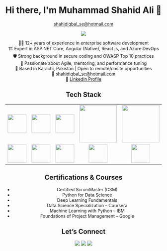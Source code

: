 <body>
  <div align="center">
    <h1>Hi there, I'm Muhammad Shahid Ali 👋</h1>
    <p><a href="mailto:shahidiqbal_se@hotmail.com">shahidiqbal_se@hotmail.com</a></p>
  </div>

  <p align="center">
    <a href="https://github.com/"><img src="https://readme-typing-svg.herokuapp.com/?lines=Senior+Software+Engineer;Full-Stack+.NET+Developer;Angular+Native+Expert;Azure+DevOps+Champion;Mentor+%7C+Scrum+Practitioner&font=Roboto&size=24&duration=4000&pause=500&center=true&width=700&height=50&color=00CED1"></a>
  </p>

  <p align="center">
    👨‍💻 12+ years of experience in enterprise software development<br>
    🏗️ Expert in ASP.NET Core, Angular (Native), React.js, and Azure DevOps<br>
    🛡️ Strong background in secure coding and OWASP Top 10 practices<br>
    🔁 Passionate about Agile, mentoring, and performance tuning<br>
    📍 Based in Karachi, Pakistan | Open to remote/onsite opportunities<br>
    📧 <a href="mailto:shahidiqbal_se@hotmail.com">shahidiqbal_se@hotmail.com</a><br>
    🔗 <a href="https://linkedin.com/in/shahidiqbalse">LinkedIn Profile</a>
  </p>

  <h2 align="center">Tech Stack</h2>
  <table width="100%" align="center">
    <tr>
      <td align="center" width="200"><img src="https://upload.wikimedia.org/wikipedia/commons/e/ee/.NET_Core_Logo.svg" width="60"></td>
      <td align="center" width="200"><img src="https://angular.io/assets/images/logos/angular/angular.svg" width="60"></td>
      <td align="center" width="200"><img src="https://www.vectorlogo.zone/logos/reactjs/reactjs-icon.svg" width="60"></td>
      <td align="center" width="200"><img src="https://www.vectorlogo.zone/logos/microsoft_azure/microsoft_azure-ar21~bgwhite.svg" width="120"></td>
      <td align="center" width="200"><img src="https://www.vectorlogo.zone/logos/javascript/javascript-horizontal.svg" width="120"></td>
    </tr>
    <tr>
      <td align="center"><img src="https://cdn.worldvectorlogo.com/logos/typescript.svg" width="60"></td>
      <td align="center"><img src="https://cdn.worldvectorlogo.com/logos/python-5.svg" width="60"></td>
      <td align="center"><img src="https://cdn.worldvectorlogo.com/logos/microsoft-sql-server.svg" width="60"></td>
      <td align="center"><img src="https://upload.wikimedia.org/wikipedia/commons/1/10/Cib-jquery_%28CoreUI_Icons_v1.0.0%29.svg" width="60"></td>
      <td align="center"><img src="https://www.vectorlogo.zone/logos/github/github-icon.svg" width="60"></td>
    </tr>
  </table>

  <h2 align="center">Certifications & Courses</h2>
  <ul align="center">
    <li>Certified ScrumMaster (CSM)</li>
    <li>Python for Data Science</li>
    <li>Deep Learning Fundamentals</li>
    <li>Data Science Specialization – Coursera</li>
    <li>Machine Learning with Python – IBM</li>
    <li>Foundations of Project Management – Google</li>
  </ul>

  <h2 align="center">Let’s Connect</h2>
  <p align="center">
    <a href="https://linkedin.com/in/shahidiqbalse"><img src="https://img.shields.io/badge/-LinkedIn-0077B5?style=flat&logo=Linkedin&logoColor=white"/></a>
    <a href="mailto:shahidiqbal_se@hotmail.com"><img src="https://img.shields.io/badge/-Email-D14836?style=flat&logo=Gmail&logoColor=white"/></a>
    <a href="https://github.com/"><img src="https://img.shields.io/badge/-GitHub-181717?style=flat&logo=github&logoColor=white"/></a>
  </p>
</body>

